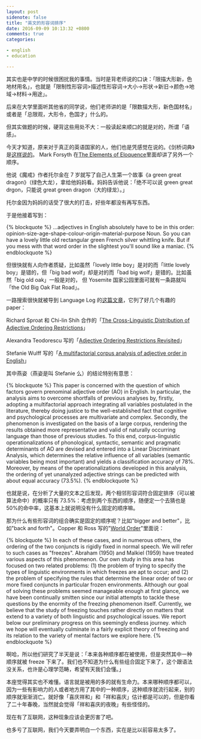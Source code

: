 ```yaml
---
layout: post
sidenote: false
title: "英文的形容词排序"
date: 2016-09-09 10:13:32 +0800
comments: true
categories:

- english
- education

---
```


其实也是中学的时候很困扰我的事情。当时是背老师说的口诀：「限描大形新，色地材用名」，也就是「限制性形容词>描述性形容词->大小->形状->新旧->颜色->地域->材料->用途」。

后来在大学里面听其他省的同学说，他们老师讲的是「限数描大形，新色国材名」或者是「总限观，大形令，色国才」什么的。

但其实做题的时候，硬背这些用处不大：一般读起来顺口的就是对的，所谓「语感」。

今天才知道，原来对于真正的英语国家的人，他们也是凭感觉在说的。《剑桥词典》是[这样说的](http://dictionary.cambridge.org/us/grammar/british-grammar/adjectives-order)。
Mark Forsyth 在[The Elements of Eloquence](https://www.amazon.com/exec/obidos/ASIN/1848316216/ref=nosim/0sil8)里面却讲了另外一个顺序。

他说《魔戒》作者托尔金在 7 岁就写了自己人生第一个故事《a green great dragon》（绿色大龙），拿给他妈妈看。妈妈告诉他说：「绝不可以说 green great drgon，只能说 great green dragon（大的绿龙）。」

托尔金因为妈妈的话受了很大的打击，好些年都没有再写东西。

于是他接着写到：

{% blockquote %}
...adjectives in English absolutely have to be in this order: opinion-size-age-shape-colour-origin-material-purpose Noun. So you can have a lovely little old rectangular green French silver whittling knife. But if you mess with that word order in the slightest you'll sound like a maniac.
{% endblockquote %}

但很快就有人向作者质疑，比如虽然「lovely little boy」是对的而「little lovely boy」是错的，但「big bad wolf」却是对的而「bad big wolf」是错的。比如虽然「big old oak」一般是对的， 但 Yosemite 国家公园里面可就有一条路就叫「the Old Big Oak Flat Road」。

一路搜索很快就被导到 Language Log 的[这篇文章](http://languagelog.ldc.upenn.edu/nll/?p=27890)，它列了好几个有趣的 paper：

Richard Sproat 和 Chi-lin Shih 合作的「[The Cross-Linguistic Distribution of Adjective Ordering Restrictions](http://link.springer.com/chapter/10.1007/978-94-011-3818-5_30)」

Alexandra Teodorescu 写的「[Adjective Ordering Restrictions Revisited](http://www.lingref.com/cpp/wccfl/25/paper1473.pdf)」

Stefanie Wulff 写的「[A multifactorial corpus analysis of adjective order in English](http://citeseerx.ist.psu.edu/viewdoc/download?doi=10.1.1.90.2790&rep=rep1&type=pdf)」

其中燕姿（燕姿是叫 Stefanie 么）的结论特别有意思：


{% blockquote %}
This paper is concerned with the question of which factors govern prenominal adjective order (AO) in English. In particular, the analysis aims to overcome shortfalls of previous analyses by, firstly, adopting a multifactorial approach integrating all variables postulated in the literature, thereby doing justice to the well-established fact that cognitive and psychological processes are multivariate and complex. Secondly, the phenomenon is investigated on the basis of a large corpus, rendering the results obtained more representative and valid of naturally occurring language than those of previous studies. To this end, corpus-linguistic operationalizations of phonological, syntactic, semantic and pragmatic determinants of AO are devised and entered into a Linear Discriminant Analysis, which determines the relative influence of all variables (semantic variables being most important) and yields a classification accuracy of 78%. Moreover, by means of the operationalizations developed in this analysis, the ordering of yet unanalyzed adjective strings can be predicted with about equal accuracy (73.5%).
{% endblockquote %}

也就是说，在分析了大量的文本之后发现，两个相邻形容词符合固定排序（可以被算法命中）的概率只有 73.5%：考虑到两个东西的顺序，随便定一个去猜也是 50%的命中率，这基本上就说明没有什么固定的顺序嘛。

那为什么有些形容词的组合确实是固定的顺序呢？比如"bigger and better"，比如"back and forth"。Copper 和 Ross 写的"[World Order](http://www-personal.umich.edu/~jlawler/haj/worldorder.pdf)"里面说：


{% blockquote %}
In each of these cases, and in numerous others, the ordering of the two conjuncts is rigidly fixed in normal speech. We will refer to such cases as "freezes". Abraham (1950) and Malkiel (1959) have treated various aspects of this phenomenon. Our own study in this area has focused on two related problems: (1) the problem of trying to specify the types of linguistic environments in which freezes are apt to occur; and (2) the problem of specifying the rules that determine the linear order of two or more fixed conjuncts in particular frozen environments. Although our goal of solving these problems seemed manageable enough at first glance, we have been continually smitten since our initial attempts to tackle these questions by the enormity of the freezing phenomenon itself. Currently, we believe that the study of freezing touches rather directly on matters that extend to a variety of both linguistic and psychological issues. We report below our preliminary progress on this seemingly endless journey. which we hope will eventually culminate in a fairly explicit theory of freezing and its relation to the variety of mental factors we explore here.
{% endblockquote %}

啊哈，所以他们研究了半天是说：「本来各种顺序都在被使用，但是突然其中一种顺序就被 freeze 下来了。我们也不知道为什么有些组合固定下来了，这个跟语法没关系，也许是心理学范畴，希望有天我们会懂。」

本座觉得其实也不难懂。语言就是被用的多的就有生命力。本来哪种顺序都可以，因为一些有影响力的人或者地方用了其中的一种顺序，这种顺序就流行起来，别的顺序就渐渐消亡。就好像「喜庆祥和」和「祥和喜庆」估计都是可以的，但是你看了二十年春晚，当然就会觉得「祥和喜庆的夜晚」有些怪怪的。

现在有了互联网，这种现象应该会更厉害了吧。

也多亏了互联网，我们今天要弄明白一个东西，实在是比以前容易太多了。


